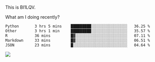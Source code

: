 This is BI1LQV.

What am I doing recently?

<!--START_SECTION:waka-->

```txt
Python       3 hrs 5 mins    █████████░░░░░░░░░░░░░░░░   36.25 %
Other        3 hrs 1 min     █████████░░░░░░░░░░░░░░░░   35.57 %
R            36 mins         █▓░░░░░░░░░░░░░░░░░░░░░░░   07.11 %
Markdown     33 mins         █▓░░░░░░░░░░░░░░░░░░░░░░░   06.51 %
JSON         23 mins         █░░░░░░░░░░░░░░░░░░░░░░░░   04.64 %
```

<!--END_SECTION:waka-->

<img src="https://github-readme-stats.vercel.app/api?username=bi1lqv&show_icons=true&count_private=true">
